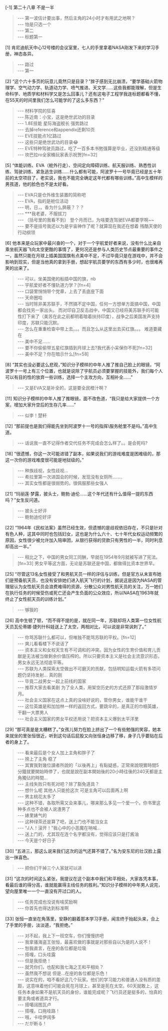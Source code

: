 
[-1] 第二十八章 不是一半
>--- 第一波估计要出事，然后主角的24小时才有用武之地啊？<br>
>--- 怕是只选一个<br>
>--- 第二<br>
>--- 标题第一<br>

[1] 肯尼迪航天中心12号楼的会议室里，七人的手里拿着NASA刚发下来的学习手册，神态各异。
>--- 路过<br>
>--- 第一<br>

[2] “这个六十多页的玩意儿竟然只是目录？”胖子感到无比崩溃，“要学基础火箭物理学、空气动力学、轨道动力学、喷气推进、天文学……这些我都能理解，但是生命科学、地质学和材料学又是怎么回事儿？还有这电子工程学我连标题都看不懂，在55天的时间里我们怎么可能学的了这么多东西？”
>--- 材料学院的狂喜<br>
>--- 陈近南：小宝，这是绝世武功的目录<br>
>--- 1.8E技能 星际海盗舰长 强势路过<br>
>--- 去掉reference和appendix还剩10页<br>
>--- EVE技能点1亿路过<br>
>--- 这些只是绝世武功的目录😂<br>
>--- EVE特种驾驶员路过，吃了一百多本书勉强算是毕业，还没到精通等级<br>
>--- 坎巴拉ro全家桶玩家表示祝贺[fn=32]<br>

[5] “体能训练、EVA（舱外行走）、空间定向障碍训练、航天服训练、熟悉性训练、驾驶训练、紧急逃生训练……什么都有可能，阿波罗十一号毕竟已经是五十年前的太空项目了，老实说，我也不能完全确定这年代都有哪些训练。”高中生模样的男孩道，他的脸色也不是太好看。
>--- EVA只是仓外维生装置的简称吧<br>
>--- EVA，指的是舱位活动<br>
>--- 明，日，。香为什么屏蔽？？？<br>
>--- ***我老婆，不服拔刀<br>
>--- （括号里的我看不到）
登个月而已，为啥要连驾驶EVA都要学啊~~<br>
>--- 要不是括号我还以为是宇宙神作了呢？就算现在我还在想着 残酷天使的行动纲领<br>

[6] 他本来是众玩家中最兴奋的一个，对于一个宇航爱好者来说，没有什么比亲自乘坐航天器飞向太空更酷的事情了，更何况还是参与人类历史节点最重要的事件之一，虽然只能在月球上插美国国旗有点美中不足，不过毕竟只是在游戏中，并不会影响到现实，但是当他真的拿到手册，想起宇航员要学的东西有多少时，也很难再笑的出来了。
>--- 可以，坐美国佬的船插中国的旗，nb<br>
>--- 宇航爱好者不懂轨道力学？[fn=4]<br>
>--- 口袋里悄悄带个党章，上去了丢底座下面<br>
>--- 天命圈哈<br>
>--- 当时除非美苏联手，不然搞不定中国，任何一方想单方面搞中国，中国都会找另一家出头。  而对印自卫反击战中，中国又已经将美苏联手的可能性打下来了（美苏在此之前都明着暗着扶持印度），战争之后美国发声支持印度，苏联只能沉默。<br>
>--- 怎么在重重检查中带上去。。。而且怎么从这里出去买红旗。。。
难道要藏在<br>
>--- 美中不足……<br>
>--- 要不你偷偷带五星红旗插到月球上去?我代表小呆保你不死[fn=32]<br>
>--- 美中不足？你在暗示什么[fn=58]<br>

[8] “其实也没必要这么悲观，”知识分子模样的中年人推了推自己脸上的眼镜，“阿波罗十一号上有三个位置，也就是说除了宇航员必须要掌握的技能外，我们每个人可以有目的性的放弃一些训练，选择一个主攻方向，互相补全……”
>--- 又是EVA又是补全的，这是要全民橙汁啊？<br>

[11] 知识分子模样的中年人推了推眼镜，面不改色道，“我只是给大家提供一个方案，增加大家升空后的生存几率……”
>--- 似李！楚轩<br>

[12] “那前提也是我们得能先坐到阿波罗十一号的指挥\服务舱里不是吗。”高中生道。
>--- 话说我一直不记得作者交代任务不完成会怎么样了。。是会死吗?<br>

[18] “很遗憾，你这一次可能进错了副本，如果说我们的游戏难度是困难级的，那这一次你的游戏难度很可能是地狱级的。”
>--- 种族歧视，女性歧视…<br>
>--- 希拉里第一次进国会的时候，发现没有女厕所........<br>
>--- 其实女性都是很弱势的。很佩服那些女强人<br>

[21] “玛丽莲·梦露，披头士，鲍勃·迪伦……这个年代还有什么值得一提的东西吗？”女生反问道。
>--- 披头士好评<br>
>--- 鲍勃迪伦好评<br>

[22] “1964年《民权法案》虽然已经生效，但遗憾的是歧视依旧存在，不只是针对有色人种，这其中同时也包括妇女，这也是为什么六十、七十年代女权运动频繁的原因，女性很少被允许加入陪审团，从银行获得的贷款只有男性的一半，同时利息却高出一半。”
>--- 相比之下，中国的男女同工同酬，早就在1954年9月就被写进了宪法。[fn=33]
男女平等这方面，无论是苏联还是中国，都做得比资本世界早。<br>

[25] “尽管这13名女性接受了和男航天员一样的评估与训练，但是官方从未宣布她们是预备航天员，也没有安排她们进入航天飞行的计划，据说这是因为NASA的管理层认为女性航天员会浪费难得的资源，分散公众对男性航天员的关注，万一她们在执行任务的时候受伤或死亡还会产生负面的公众效应，所以NASA在1963年就终止了女性航天员的训练计划。”
>--- 够狠的<br>

[26] 高中生顿了顿，“而不得不提的是，就在同一年，苏联却将人类第一位女性航天员瓦伦蒂娜·捷列什科娃送上了太空，两相对比，可以说是非常讽刺了。”
>--- 你骂苏联什么都可以，但唯独不能骂苏联的平权。[fn=12]<br>
>--- 爽儿看看楼下不说话了<br>
>--- 资本主义和女权天生有不可调和的冲突。因为女性的生育价值和育儿贡献是无法被当做剩余价值压榨的。所以只要资本主义是社会主流意识形态，男女永远无法彻底平等。<br>
>--- 苏联为人类探索太空做出不可磨灭的贡献，包括明知运载火箭有多项问题仍坚持发射…
真的刚<br>
>--- 毕竟二战男女一起上前线的国家<br>
>--- 推荐大家去看美剧 为了全人类，用架空历史的方式还原了那段激情岁月。<br>
>--- 社会主义国家在这点上真的没啥好说的，管你男女，谁能干谁干<br>
>--- 这位英雄是和加加林一样的返回方式，要跳伞的，是真正的巾帼英雄，干翻一大票男人<br>
>--- 社会主义国家的男女平权还用说？把资本主义爆到太平洋里<br>

[29] “那可真是是太糟糕了。”女孩儿努力在脸上挤出了一个有些勉强的笑容，她本来就坐的里张恒很近，听到这句话后屁股又向张恒身边移了移，身子几乎要贴在后者的身上了。
>--- 看来最后是个女人加上主角和胖子了<br>
>--- 搒上了主角 稳了<br>
>--- 其實我對幾位讀者所說的「以後再上」有點疑惑，正常來說現實時間5分鐘就要開始時停了，也就是說在副本開始後的20小時往後的240天都是主角獨佔的時間...<br>
>--- 主线失败只有死对吧？除了豁免道具？<br>
>--- 想什么呢 其他人只能抢这次 可是主角可以后面再上啊<br>
>--- 男主桃花太多了<br>
>--- 这种不错，各取所需又会来事儿，哪来那么多见一个爱一个。你书里这种多点也不会被人说渣男了<br>
>--- 婊里婊气的<br>
>--- 这种绿茶还是算了吧，送上门也不能当女主<br>
>--- “J人！滚开！”我心中的小恶魔在呐喊...<br>
>--- 送上门的，尤其现在连个名字都没有，觉得应该只是打酱油<br>
>--- 今天是个好日子<br>

[30] “五进三，那这么说来我们这次的运气还算不错了。”名为安东尼的壮汉脸上露出一抹喜色。
>--- 把你们干掉三个人家就可以进<br>

[31] “这次的时间这么紧张，我提议在这个副本中我们和平相处，大家各凭本事，看最后谁的得分高，谁就能赢得主线任务的胜利。”知识分子模样的中年男人说完，望向屋里唯一一个一直没有开过口的人。
>--- 任务完成也没说有啥奖励啊<br>
>--- 你首先也得达到标准啊<br>

[33] 张恒一直坐在角落里，安静的翻着那本学习手册，闻言终于抬起头来，合上了手里的手册，淡淡道，“我拒绝。”
>--- 对不起，我上下一班空车，你们慢慢挤吧<br>
>--- 我拿骚海盗王张恒，最喜欢做的事就是对那些自以为是的人说不！<br>
>--- 恕我直言，在座的各位都是垃圾<br>
>--- 搭嘎，口头哇露<br>
>--- 但是我拒绝！<br>
>--- 就凭你们，也配和我七海之王和平相处？<br>
>--- 虽然我不想说 但是…在座的各位都是乐色！<br>
>--- 说实在的，咱不看好这几个玩家。他们的学习能力和普通人没有质的差距，这意味着他们可能会死在月球上，甚至是死在太空。60天就敢上，这任务本身如果不是航天员的身份，谁能完成呢？飞行员还是挺多的，怕真的要主角或者道具才行。<br>
>--- 搭噶阔图瓦卢<br>
>--- 搭嘎，口拖哇路！<br>
>--- 哦，卡哇伊阔多<br>
>--- だが断る！<br>
